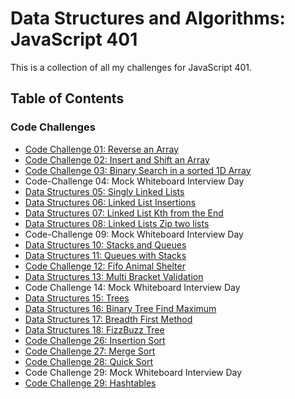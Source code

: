 # Data Structures and Algorithms: JavaScript 401

This is a collection of all my challenges for JavaScript 401.

## Table of Contents
### Code Challenges
- [Code Challenge 01: Reverse an Array](code-challenges/401/01-arrayReverse/README.md)
- [Code Challenge 02: Insert and Shift an Array](code-challenges/401/02-arrayShift/README.md)
- [Code Challenge 03: Binary Search in a sorted 1D Array](code-challenges/401/03-arrayBinarySearch/README.md)
- Code-Challenge 04: Mock Whiteboard Interview Day
- [Data Structures 05: Singly Linked Lists](data-structures/linkedList/05-linkedList/README.md)
- [Data Structures 06: Linked List Insertions](data-structures/linkedList/06-ll-insertions/README.md)
- [Data Structures 07: Linked List Kth from the End](data-structures/linkedList/07-kth-from-end/README.md)
- [Data Structures 08: Linked Lists Zip two lists](data-structures/linkedList/08-ll-zip/README.md)
- Code-Challenge 09: Mock Whiteboard Interview Day
- [Data Structures 10: Stacks and Queues](data-structures/stacksAndQueues/10-stacksAndQueues/README.md)
- [Data Structures 11: Queues with Stacks](data-structures/stacksAndQueues/11-queueWithStacks/README.md)
- [Code Challenge 12: Fifo Animal Shelter](code-challenges/401/12-fifoAnimalShelter/README.md)
- [Data Structures 13: Multi Bracket Validation](code-challenges/401/13-multiBracketValidation/README.md)
- Code Challenge 14: Mock Whiteboard Interview Day
- [Data Structures 15: Trees](data-structures/trees/15-trees/README.md)
- [Data Structures 16: Binary Tree Find Maximum](data-structures/trees/16-find-maximum/README.md)
- [Data Structures 17: Breadth First Method](data-structures/trees/17-breadth-first/README.md)
- [Data Structures 18: FizzBuzz Tree](data-structures/trees/18-fizz-buzz-tree/README.md)
- [Code Challenge 26: Insertion Sort](code-challenges/401/26-insertionSort/README.md)
- [Code Challenge 27: Merge Sort](code-challenges/401/27-mergeSort/README.md)
- [Code Challenge 28: Quick Sort](code-challenges/401/28-quickSort/README.md)
- Code Challenge 29: Mock Whiteboard Interview Day
- [Code Challenge 29: Hashtables](data-structures/hashtable/README.md)
